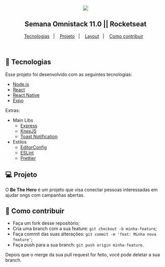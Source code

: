 <h1 align="center">
    <img src="https://user-images.githubusercontent.com/58868651/77574616-0deb1b80-6eb1-11ea-9a2b-3cfd3297ba0d.png" />
</h1>

<h2 align="center">
  Semana Omnistack 11.0 || Rocketseat
</h2>

<p align="center">
  <a href="#rocket-tecnologias">Tecnologias</a>&nbsp;&nbsp;&nbsp;|&nbsp;&nbsp;&nbsp;
  <a href="#-projeto">Projeto</a>&nbsp;&nbsp;&nbsp;|&nbsp;&nbsp;&nbsp;
  <a href="#-layout">Layout</a>&nbsp;&nbsp;&nbsp;|&nbsp;&nbsp;&nbsp;
  <a href="#-como-contribuir">Como contribuir</a>&nbsp;&nbsp;&nbsp;
</p>

<br>

## :rocket: Tecnologias

Esse projeto foi desenvolvido com as seguintes tecnologias:

- [Node.js](https://nodejs.org/en/)
- [React](https://reactjs.org)
- [React Native](https://facebook.github.io/react-native/)
- [Expo](https://expo.io/)

Extras:

- Main Libs
  - [Express](https://expressjs.com/pt-br/)
  - [KnexJS](http://knexjs.org/)
  - [Toast Notification](https://github.com/jossmac/react-toast-notifications)
- Estilos
  - [EditorConfig](https://editorconfig.org/)
  - [ESLint](https://eslint.org/)
  - [Prettier](https://prettier.io/)

## 💻 Projeto

O **Be The Hero** é um projeto que visa conectar pessoas interessadas em ajudar ongs com campanhas abertas.

## 🤔 Como contribuir

- Faça um fork desse repositório;
- Cria uma branch com a sua feature: `git checkout -b minha-feature`;
- Faça commit das suas alterações: `git commit -m 'feat: Minha nova feature'`;
- Faça push para a sua branch: `git push origin minha-feature`.

Depois que o merge da sua pull request for feito, você pode deletar a sua branch.
